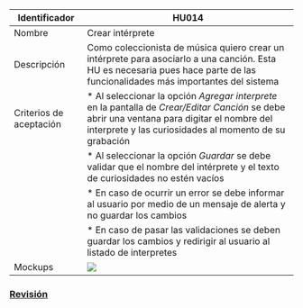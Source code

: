 | Identificador           | HU014                   | 
|-------------------------|------------------------------| 
| Nombre                  | Crear intérprete | 
| Descripción             | Como coleccionista de música quiero crear un intérprete para asociarlo a una canción. Esta HU es necesaria pues hace parte de las funcionalidades más importantes del sistema | 
| Criterios de aceptación | * Al seleccionar la opción _Agregar interprete_ en la pantalla de _Crear/Editar Canción_ se debe abrir una ventana para digitar el nombre del interprete y las curiosidades al momento de su grabación |
| | * Al seleccionar la opción _Guardar_ se debe validar que el nombre del intérprete y el texto de curiosidades no estén vacíos |
| | * En caso de ocurrir un error se debe informar al usuario por medio de un mensaje de alerta y no guardar los cambios |
| | * En caso de pasar las validaciones se deben guardar los cambios y redirigir al usuario al listado de interpretes |
| Mockups                 | ![](https://github.com/MISW-4101-Practicas/TutorialCanciones/wiki/mockups/crear_interprete.png)                 | 

### [Revisión](https://github.com/MISW-4101-Practicas/TutorialCanciones/wiki/f03#revisi%C3%B3n)
